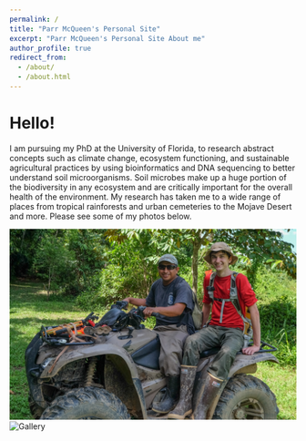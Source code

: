 ```yaml
---
permalink: /
title: "Parr McQueen's Personal Site"
excerpt: "Parr McQueen's Personal Site About me"
author_profile: true
redirect_from: 
  - /about/
  - /about.html
---
```


Hello!  
======


I am pursuing my PhD at the University of Florida, to research abstract concepts such as climate change, ecosystem functioning, and sustainable agricultural practices by using bioinformatics and DNA sequencing to better understand soil microorganisms. Soil microbes make up a huge portion of the biodiversity in any ecosystem and are critically important for the overall health of the environment. My research has taken me to a wide range of places from tropical rainforests and urban cemeteries to the Mojave Desert and more. Please see some of my photos below.

![Parr McQueen](/images/ParrMcQueen.png)
![Gallery](/images/Parr_McQueen_Portfolio.png)
